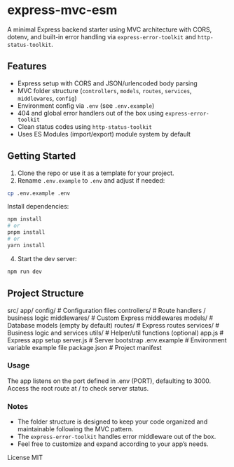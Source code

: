 # express-mvc-esm

A minimal Express backend starter using MVC architecture with CORS, dotenv, and built-in error handling via `express-error-toolkit` and `http-status-toolkit`.

## Features

- Express setup with CORS and JSON/urlencoded body parsing
- MVC folder structure (`controllers`, `models`, `routes`, `services`, `middlewares`, `config`)
- Environment config via `.env` (see `.env.example`)
- 404 and global error handlers out of the box using `express-error-toolkit`
- Clean status codes using `http-status-toolkit`
- Uses ES Modules (import/export) module system by default

## Getting Started

1. Clone the repo or use it as a template for your project.
2. Rename `.env.example` to `.env` and adjust if needed:

```bash
cp .env.example .env
```

Install dependencies:

```bash
npm install
# or
pnpm install
# or
yarn install
```

4. Start the dev server:

```bash
npm run dev
```

## Project Structure

src/
app/
config/ # Configuration files
controllers/ # Route handlers / business logic
middlewares/ # Custom Express middlewares
models/ # Database models (empty by default)
routes/ # Express routes
services/ # Business logic and services
utils/ # Helper/util functions (optional)
app.js # Express app setup
server.js # Server bootstrap
.env.example # Environment variable example file
package.json # Project manifest

### Usage

The app listens on the port defined in .env (PORT), defaulting to 3000.
Access the root route at / to check server status.

### Notes

- The folder structure is designed to keep your code organized and maintainable following the MVC pattern.
- The `express-error-toolkit` handles error middleware out of the box.
- Feel free to customize and expand according to your app’s needs.

License
MIT
